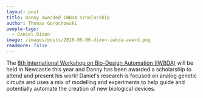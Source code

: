 ```yaml
---
layout: post
title: Danny awarded IWBDA scholarship
author: Thomas Gorochowski
people-tags: 
  - Daniel Dixon
image: /images/posts/2016-05-06-dixon-iwbda-award.png
readmore: false
---
```

The [8th International Workshop on Bio-Design Automation (IWBDA)](http://www.iwbdaconf.org/2016/) will be held in Newcastle this year and Danny has been awarded a scholarship to attend and present his work! Daniel's research is focused on analog genetic circuits and uses a mix of modelling and experiments to help guide and potentially automate the creation of new biological devices.